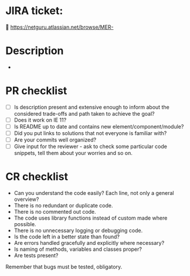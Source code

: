 # JIRA ticket:
:pushpin: https://netguru.atlassian.net/browse/MER-

# Description
-

# PR checklist
- [ ] Is description present and extensive enough to inform about the considered trade-offs and path taken to achieve the goal?
- [ ] Does it work on IE 11?
- [ ] Is README up to date and contains new element/component/module?
- [ ] Did you put links to solutions that not everyone is familiar with?
- [ ] Are your commits well organized?
- [ ] Give input for the reviewer - ask to check some particular code snippets, tell them about your worries and so on.

# CR checklist
- Can you understand the code easily? Each line, not only a general overview?
- There is no redundant or duplicate code.
- There is no commented out code.
- The code uses library functions instead of custom made where possible.
- There is no unnecessary logging or debugging code.
- Is the code left in a better state than found?
- Are errors handled gracefully and explicitly where necessary?
- Is naming of methods, variables and classes proper?
- Are tests present?


Remember that bugs must be tested, obligatory.
